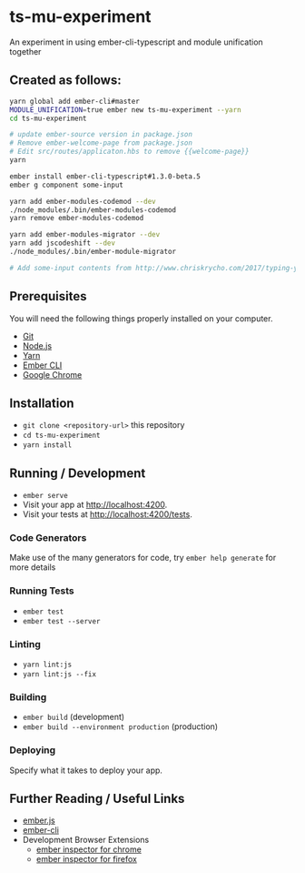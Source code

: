 # ts-mu-experiment

An experiment in using ember-cli-typescript and module unification together

## Created as follows:

```bash
yarn global add ember-cli#master
MODULE_UNIFICATION=true ember new ts-mu-experiment --yarn
cd ts-mu-experiment

# update ember-source version in package.json
# Remove ember-welcome-page from package.json
# Edit src/routes/applicaton.hbs to remove {{welcome-page}}
yarn

ember install ember-cli-typescript#1.3.0-beta.5
ember g component some-input

yarn add ember-modules-codemod --dev
./node_modules/.bin/ember-modules-codemod
yarn remove ember-modules-codemod

yarn add ember-modules-migrator --dev
yarn add jscodeshift --dev
./node_modules/.bin/ember-module-migrator

# Add some-input contents from http://www.chriskrycho.com/2017/typing-your-ember-part-1.html 
```


## Prerequisites

You will need the following things properly installed on your computer.

* [Git](https://git-scm.com/)
* [Node.js](https://nodejs.org/)
* [Yarn](https://yarnpkg.com/)
* [Ember CLI](https://ember-cli.com/)
* [Google Chrome](https://google.com/chrome/)

## Installation

* `git clone <repository-url>` this repository
* `cd ts-mu-experiment`
* `yarn install`

## Running / Development

* `ember serve`
* Visit your app at [http://localhost:4200](http://localhost:4200).
* Visit your tests at [http://localhost:4200/tests](http://localhost:4200/tests).

### Code Generators

Make use of the many generators for code, try `ember help generate` for more details

### Running Tests

* `ember test`
* `ember test --server`

### Linting

* `yarn lint:js`
* `yarn lint:js --fix`

### Building

* `ember build` (development)
* `ember build --environment production` (production)

### Deploying

Specify what it takes to deploy your app.

## Further Reading / Useful Links

* [ember.js](https://emberjs.com/)
* [ember-cli](https://ember-cli.com/)
* Development Browser Extensions
  * [ember inspector for chrome](https://chrome.google.com/webstore/detail/ember-inspector/bmdblncegkenkacieihfhpjfppoconhi)
  * [ember inspector for firefox](https://addons.mozilla.org/en-US/firefox/addon/ember-inspector/)
